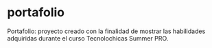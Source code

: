 # portafolio
Portafolio: proyecto creado con la finalidad de mostrar las habilidades adquiridas durante el curso Tecnolochicas Summer PRO.
